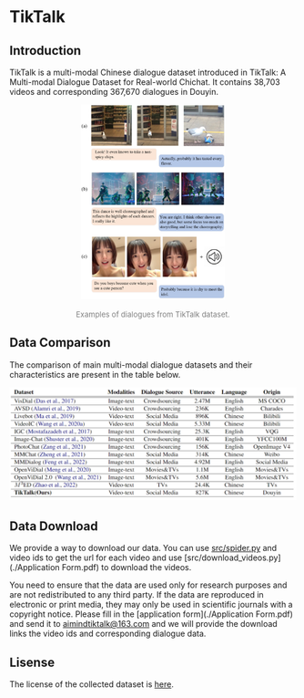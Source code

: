 

# TikTalk

## Introduction

TikTalk is a  multi-modal Chinese dialogue dataset introduced in TikTalk: A Multi-modal Dialogue Dataset for Real-world Chichat. It contains 38,703 videos and corresponding 367,670 dialogues in Douyin.

<p align="center">
<img src="figs/examples.PNG" alt="examples for tiktalk" width="50%"/>
</p>
<p align="center">
<font size=2 color="gray">Examples of dialogues from TikTalk dataset.</font>
</p>


## Data Comparison

The comparison of main multi-modal dialogue datasets and their characteristics are present in the table below.

<p align="center">
<img src="figs/comparison.PNG" alt="comparison"/>
</p>
<p align="center">
</p>


## Data Download

We provide a way to download our data. You can use [src/spider.py](./src/spider.py) and video ids to get the url for each video and use [src/download_videos.py](./Application Form.pdf) to download the videos.

You need to ensure that the data are used only for research purposes and are not redistributed to any third party. If the data are reproduced in electronic or print media, they may only be used in scientific journals with a copyright notice. Please fill in the [application form](./Application Form.pdf) and send it to aimindtiktalk@163.com and we will provide the download links the video ids and corresponding dialogue data.

## Lisense

The license of the collected dataset is [here](./LICENSE).